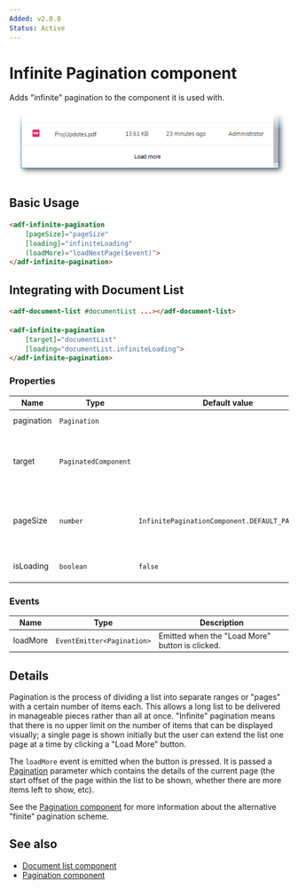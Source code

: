 ```yaml
---
Added: v2.0.0
Status: Active
---
```

# Infinite Pagination component

Adds "infinite" pagination to the component it is used with.

![Infinite Pagination screenshot](../docassets/images/InfPagination.png)

## Basic Usage

```html
<adf-infinite-pagination
    [pageSize]="pageSize"
    [loading]="infiniteLoading"
    (loadMore)="loadNextPage($event)">
</adf-infinite-pagination>
```

## Integrating with Document List

```html
<adf-document-list #documentList ...></adf-document-list>

<adf-infinite-pagination 
    [target]="documentList"
    [loading="documentList.infiniteLoading">
</adf-infinite-pagination>
```

### Properties

| Name | Type | Default value | Description |
| ---- | ---- | ------------- | ----------- |
| pagination | `Pagination` |  | Pagination object.  |
| target | `PaginatedComponent` |  | Component that provides custom pagination support.  |
| pageSize | `number` | `InfinitePaginationComponent.DEFAULT_PAGE_SIZE` | Number of items that are added with each "load more" event.  |
| isLoading | `boolean` | `false` | Is a new page loading?  |

### Events

| Name | Type | Description |
| ---- | ---- | ----------- |
| loadMore | `EventEmitter<Pagination>` | Emitted when the "Load More" button is clicked. |

## Details

Pagination is the process of dividing a list into separate ranges or "pages" with a
certain number of items each. This allows a long list to be delivered in manageable pieces
rather than all at once. "Infinite" pagination means that there is no upper limit on
the number of items that can be displayed visually; a single page is shown initially but
the user can extend the list one page at a time by clicking a "Load More" button.

The `loadMore` event is emitted when the button is pressed. It is passed a
[Pagination](https://github.com/Alfresco/alfresco-js-api/blob/master/src/alfresco-core-rest-api/docs/Pagination.md)
parameter which contains the details of the current page (the start offset of the
page within the list to be shown, whether there are more items left to show, etc).

See the [Pagination component](pagination.component.md) for more information about the alternative "finite" pagination scheme.

## See also

-   [Document list component](../content-services/document-list.component.md)
-   [Pagination component](pagination.component.md)
